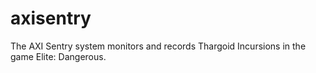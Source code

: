 # axisentry
The AXI Sentry system monitors and records Thargoid Incursions in the game Elite: Dangerous.
